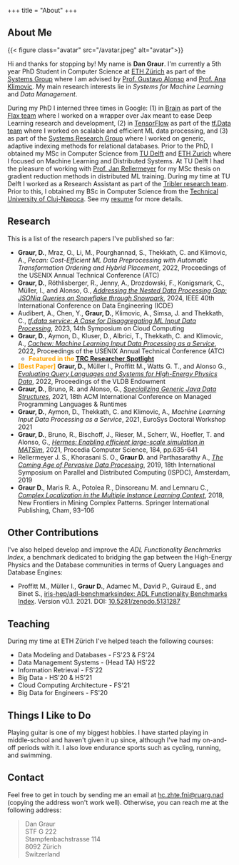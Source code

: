+++
title = "About"
+++

## About Me 

{{< figure class="avatar" src="/avatar.jpeg" alt="avatar">}}

Hi and thanks for stopping by! My name is **Dan Graur**. I'm currently a 5th year PhD Student in Computer Science at [ETH Zürich](https://ethz.ch/en.html) as part of the [Systems Group](https://systems.ethz.ch/) where I am advised by [Prof. Gustavo Alonso](https://people.inf.ethz.ch/alonso/) and [Prof. Ana Klimovic](https://anakli.inf.ethz.ch/). My main research interests lie in *Systems for Machine Learning* and *Data Management*.


During my PhD I interned three times in Google: (1) in [Brain](https://research.google/teams/brain/) as part of the [Flax team](https://github.com/google/flax) where I worked on a wrapper over Jax meant to ease Deep Learning research and development, (2) in [TensorFlow](https://www.tensorflow.org/) as part of the [tf.Data team](https://www.tensorflow.org/guide/data) where I worked on scalable and efficient ML data processing, and (3) as part of the [Systems Research Group](https://techsysinfra.google/research/) where I worked on generic, adaptive indexing methods for relational databases. Prior to the PhD, I obtained my MSc in Computer Science from [TU Delft](https://www.tudelft.nl/en/) and [ETH Zurich](https://ethz.ch/en.html) where I focused on Machine Learning and Distributed Systems. At TU Delft I had the pleasure of working with [Prof. Jan Rellermeyer](https://www.tudelft.nl/ewi/over-de-faculteit/afdelingen/software-technology/distributed-systems/people/jan-rellermeyer) for my MSc thesis on gradient reduction methods in distributed ML training. During my time at TU Delft I worked as a Research Assistant as part of the [Tribler research team](https://github.com/Tribler/tribler). Prior to this, I obtained my BSc in Computer Science from the [Technical University of Cluj-Napoca](https://www.utcluj.ro/en/). See my [resume](resume.pdf) for more details.

## Research

This is a list of the research papers I've published so far:

* **Graur, D.**, Mraz, O., Li, M., Pourghannad, S., Thekkath, C. and Klimovic, A., *Pecan: Cost-Efficient ML Data Preprocessing with Automatic Transformation Ordering and Hybrid Placement*, 2022, Proceedings of the USENIX Annual Technical Conference (ATC)
* **Graur, D.**, Röthlisberger, R., Jenny, A., Drozdowski, F., Konigsmark, C., Müller, I., and Alonso, G., *[Addressing the Nested Data Processing Gap: JSONiq Queries on Snowflake through Snowpark](https://www.research-collection.ethz.ch/bitstream/handle/20.500.11850/674963/icde_snowflake_jsoniq.pdf?sequence=1&isAllowed=y)*, 2024, IEEE 40th International Conference on Data Engineering (ICDE)
* Audibert, A., Chen, Y., **Graur, D.**, Klimovic, A., Simsa, J. and Thekkath, C., *[tf.data service: A Case for
Disaggregating ML Input Data Processing](https://dl.acm.org/doi/abs/10.1145/3620678.3624666)*, 2023, 14th Symposium on Cloud Computing
* **Graur, D.**, Aymon, D., Kluser, D., Albrici, T., Thekkath, C. and Klimovic, A., *[Cachew: Machine Learning Input Data Processing as a Service](https://www.usenix.org/conference/atc22/presentation/graur)*, 2022, Proceedings of the USENIX Annual Technical Conference (ATC)
  * **<span style="color:orange">Featured in the</span> [TRC Researcher Spotlight](https://sites.research.google/trc/spotlight/)**
* **<span style="color:orange">[Best Paper]</span>** **Graur, D.**, Müller I., Proffitt M., Watts G. T., and Alonso G., *[Evaluating Query Languages and Systems for High-Energy Physics Data](https://arxiv.org/pdf/2104.12615.pdf)*, 2022, Proceedings of the VLDB Endowment
* **Graur, D.**, Bruno, R. and Alonso, G., *[Specializing Generic Java Data Structures](https://dl.acm.org/doi/10.1145/3475738.3480718)*, 2021, 18th ACM International Conference on Managed Programming Languages & Runtimes
* **Graur, D.**, Aymon, D., Thekkath, C. and Klimovic, A., *Machine Learning Input Data Processing as a Service*, 2021, EuroSys Doctoral Workshop 2021
* **Graur, D.**, Bruno, R., Bischoff, J., Rieser, M., Scherr, W., Hoefler, T. and Alonso, G., *[Hermes: Enabling efficient large-scale simulation in MATSim](https://www.sciencedirect.com/science/article/pii/S1877050921007158)*, 2021, Procedia Computer Science, 184, pp.635-641
* Rellermeyer J. S., Khorasani S. O., **Graur D.** and Parthasarathy A., *[The Coming Age of Pervasive Data Processing](https://ieeexplore.ieee.org/abstract/document/8790842)*, 2019, 18th International Symposium on Parallel and Distributed Computing (ISPDC), Amsterdam, 2019
* **Graur D.**, Maris R. A., Potolea R., Dinsoreanu M. and Lemnaru C., *[Complex Localization in the Multiple Instance Learning Context](https://link.springer.com/chapter/10.1007/978-3-319-78680-3_7)*, 2018, New Frontiers in Mining Complex Patterns. Springer International Publishing, Cham, 93–106

## Other Contributions

I've also helped develop and improve the *ADL Functionality Benchmarks Index*, a benchmark dedicated to bridging the gap between the High-Energy Physics and the Database communities in terms of Query Languages and Database Engines:

* Proffitt M., Müller I., **Graur D.**, Adamec M., David P., Guiraud E., and Binet S., [iris-hep/adl-benchmarksindex: ADL Functionality Benchmarks Index](https://github.com/iris-hep/adl-benchmarks-index/). Version v0.1. 2021. DOI: [10.5281/zenodo.5131287](https://zenodo.org/record/5131287) 

## Teaching

During my time at ETH Zürich I've helped teach the following courses:

* Data Modeling and Databases - FS'23 & FS'24
* Data Management Systems - (Head TA) HS'22
* Information Retrieval - FS'22
* Big Data - HS'20 & HS'21
* Cloud Computing Architecture - FS'21
* Big Data for Engineers - FS'20

## Things I Like to Do

Playing guitar is one of my biggest hobbies. I have started playing in middle-school and haven't given it up since, although I've had my on-and-off periods with it. I also love endurance sports such as cycling, running, and swimming.

## Contact 

Feel free to get in touch by sending me an email at <span class="baddirection">hc.zhte.fni@ruarg.nad</span> (copying the address won't work well). Otherwise, you can reach me at the following address:

> Dan Graur  
> STF G 222  
> Stampfenbachstrasse 114  
> 8092 Zürich  
> Switzerland